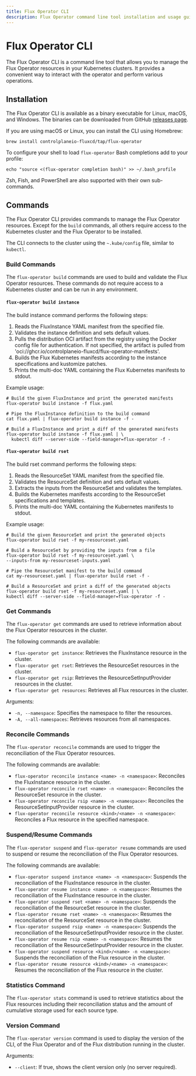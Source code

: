 ```yaml
---
title: Flux Operator CLI
description: Flux Operator command line tool installation and usage guide
---
```


# Flux Operator CLI

The Flux Operator CLI is a command line tool that allows you to manage the Flux Operator resources
in your Kubernetes clusters. It provides a convenient way to interact with the operator
and perform various operations.

## Installation

The Flux Operator CLI is available as a binary executable for Linux, macOS, and Windows. The binaries
can be downloaded from GitHub [releases page](https://github.com/controlplaneio-fluxcd/flux-operator/releases).

If you are using macOS or Linux, you can install the CLI using Homebrew:

```shell
brew install controlplaneio-fluxcd/tap/flux-operator
```

To configure your shell to load `flux-operator` Bash completions add to your profile:

```shell
echo "source <(flux-operator completion bash)" >> ~/.bash_profile
```

Zsh, Fish, and PowerShell are also supported with their own sub-commands.

## Commands

The Flux Operator CLI provides commands to manage the Flux Operator resources.
Except for the `build` commands, all others require access to the Kubernetes cluster
and the Flux Operator to be installed.

The CLI connects to the cluster using the `~.kube/config` file, similar to `kubectl`.

### Build Commands

The `flux-operator build` commands are used to build and validate the Flux Operator resources.
These commands do not require access to a Kubernetes cluster and can be run in any environment.

#### `flux-operator build instance`

The build instance command performs the following steps:

1. Reads the FluxInstance YAML manifest from the specified file.
2. Validates the instance definition and sets default values.
3. Pulls the distribution OCI artifact from the registry using the Docker config file for authentication.
   If not specified, the artifact is pulled from 'oci://ghcr.io/controlplaneio-fluxcd/flux-operator-manifests'.
4. Builds the Flux Kubernetes manifests according to the instance specifications and kustomize patches.
5. Prints the multi-doc YAML containing the Flux Kubernetes manifests to stdout.

Example usage:

```shell
# Build the given FluxInstance and print the generated manifests
flux-operator build instance -f flux.yaml

# Pipe the FluxInstance definition to the build command
cat flux.yaml | flux-operator build instance -f -

# Build a FluxInstance and print a diff of the generated manifests
flux-operator build instance -f flux.yaml | \
  kubectl diff --server-side --field-manager=flux-operator -f -
```

#### `flux-operator build rset`

The build rset command performs the following steps:

1. Reads the ResourceSet YAML manifest from the specified file.
2. Validates the ResourceSet definition and sets default values.
3. Extracts the inputs from the ResourceSet and validates the templates.
4. Builds the Kubernetes manifests according to the ResourceSet specifications and templates.
5. Prints the multi-doc YAML containing the Kubernetes manifests to stdout.

Example usage:

```shell
# Build the given ResourceSet and print the generated objects
flux-operator build rset -f my-resourceset.yaml

# Build a ResourceSet by providing the inputs from a file
flux-operator build rset -f my-resourceset.yaml \
--inputs-from my-resourceset-inputs.yaml

# Pipe the ResourceSet manifest to the build command
cat my-resourceset.yaml | flux-operator build rset -f -

# Build a ResourceSet and print a diff of the generated objects
flux-operator build rset -f my-resourceset.yaml | \
kubectl diff --server-side --field-manager=flux-operator -f -
```

### Get Commands

The `flux-operator get` commands are used to retrieve information about the Flux Operator resources in the cluster.

The following commands are available:

- `flux-operator get instance`: Retrieves the FluxInstance resource in the cluster.
- `flux-operator get rset`: Retrieves the ResourceSet resources in the cluster.
- `flux-operator get rsip`: Retrieves the ResourceSetInputProvider resources in the cluster.
- `flux-operator get resources`: Retrieves all Flux resources in the cluster.

Arguments:

- `-n, --namespace`: Specifies the namespace to filter the resources.
- `-A, --all-namespaces`: Retrieves resources from all namespaces.

### Reconcile Commands

The `flux-operator reconcile` commands are used to trigger the reconciliation of the Flux Operator resources.

The following commands are available:

- `flux-operator reconcile instance <name> -n <namespace>`: Reconciles the FluxInstance resource in the cluster.
- `flux-operator reconcile rset <name> -n <namespace>`: Reconciles the ResourceSet resource in the cluster.
- `flux-operator reconcile rsip <name> -n <namespace>`: Reconciles the ResourceSetInputProvider resource in the cluster.
- `flux-operator reconcile resource <kind>/<name> -n <namespace>`: Reconciles a Flux resource in the specified namespace.

### Suspend/Resume Commands

The `flux-operator suspend` and `flux-operator resume` commands are used
to suspend or resume the reconciliation of the Flux Operator resources.

The following commands are available:

- `flux-operator suspend instance <name> -n <namespace>`: Suspends the reconciliation of the FluxInstance resource in the cluster.
- `flux-operator resume instance <name> -n <namespace>`: Resumes the reconciliation of the FluxInstance resource in the cluster.
- `flux-operator suspend rset <name> -n <namespace>`: Suspends the reconciliation of the ResourceSet resource in the cluster.
- `flux-operator resume rset <name> -n <namespace>`: Resumes the reconciliation of the ResourceSet resource in the cluster.
- `flux-operator suspend rsip <name> -n <namespace>`: Suspends the reconciliation of the ResourceSetInputProvider resource in the cluster.
- `flux-operator resume rsip <name> -n <namespace>`: Resumes the reconciliation of the ResourceSetInputProvider resource in the cluster.
- `flux-operator suspend resource <kind>/<name> -n <namespace>`: Suspends the reconciliation of the Flux resource in the cluster.
- `flux-operator resume resource <kind>/<name> -n <namespace>`: Resumes the reconciliation of the Flux resource in the cluster.

### Statistics Command

The `flux-operator stats` command is used to retrieve statistics about the Flux resources
including their reconciliation status and the amount of cumulative storage used for each source type.

### Version Command

The `flux-operator version` command is used to display the version of the CLI, of the Flux Operator
and of the Flux distribution running in the cluster.

Arguments:

- `--client`: If true, shows the client version only (no server required).
